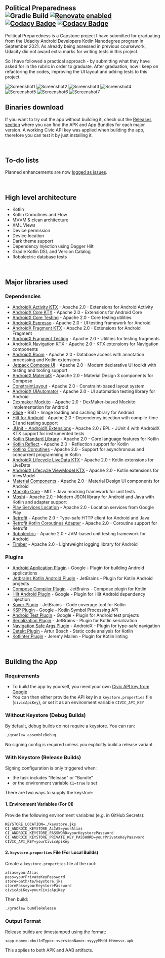 ## Political Preparedness<br />![Gradle Build](https://github.com/ryanw-mobile/nd940-cap-advanced-android-programming-project/actions/workflows/main_build.yml/badge.svg) [![Renovate enabled](https://img.shields.io/badge/renovate-enabled-brightgreen.svg)](https://renovatebot.com/) [![Codacy Badge](https://app.codacy.com/project/badge/Grade/24016f4f5fb146dea9e61d929ec13df6)](https://app.codacy.com/gh/ryanw-mobile/nd940-cap-advanced-android-programming-project/dashboard?utm_source=gh&utm_medium=referral&utm_content=&utm_campaign=Badge_grade) [![Codacy Badge](https://app.codacy.com/project/badge/Coverage/24016f4f5fb146dea9e61d929ec13df6)](https://app.codacy.com/gh/ryanw-mobile/nd940-cap-advanced-android-programming-project/dashboard?utm_source=gh&utm_medium=referral&utm_content=&utm_campaign=Badge_coverage)

Political Preparedness is a Capstone project I have submitted for graduating from the Udacity
Android Developers Kotlin Nanodegree program in September 2021. As already being assessed in
previous coursework, Udacity did not award extra marks for writing tests in this project.

So I have followed a practical approach - by submitting what they have asked for in the rubric in
order to graduate. After graduation, now I keep on refactoring the codes, improving the UI layout
and adding tests to this project.

![Screenshot1](screenshots/screen0.png) ![Screenshot2](screenshots/screen1.png)
![Screenshot3](screenshots/screen2.png) ![Screenshot4](screenshots/screen3.png)
![Screenshot5](screenshots/screen4.png) ![Screenshot6](screenshots/screen5.png)
![Screenshot7](screenshots/screen6.png)


## Binaries download

If you want to try out the app without building it, check out
the [Releases section](https://github.com/ryanw-mobile/nd940-cap-advanced-android-programming-project/releases) where you can find
the APK and App Bundles for each major version. A working Civic API key was applied when building
the app, therefore you can test it by just installing it.

&nbsp;

## To-do lists

Planned enhancements are
now [logged as issues](https://github.com/ryanw-mobile/nd940-cap-advanced-android-programming-project/issues?q=is%3Aopen+is%3Aissue+label%3Arefactor%2Cfeature%2Cfix%2Ctest).

&nbsp;

## High level architecture

* Kotlin
* Kotlin Coroutines and Flow
* MVVM & clean architecture
* XML Views
* Device permission
* Device location
* Dark theme support
* Dependency Injection using Dagger Hilt
* Gradle Kotlin DSL and Version Catalog
* Robolectric database tests

&nbsp;

## Major libraries used

### Dependencies

* [AndroidX Activity KTX](https://developer.android.com/jetpack/androidx/releases/activity) - Apache 2.0 - Extensions for Android Activity
* [AndroidX Core KTX](https://developer.android.com/jetpack/androidx/releases/core) - Apache 2.0 - Extensions for Android Core
* [AndroidX Core Testing](https://developer.android.com/jetpack/androidx/releases/arch-core) - Apache 2.0 - Core testing utilities
* [AndroidX Espresso](https://developer.android.com/training/testing/espresso) - Apache 2.0 - UI testing framework for Android
* [AndroidX Fragment KTX](https://developer.android.com/jetpack/androidx/releases/fragment) - Apache 2.0 - Extensions for Android Fragment
* [AndroidX Fragment Testing](https://developer.android.com/jetpack/androidx/releases/fragment) - Apache 2.0 - Utilities for testing fragments
* [AndroidX Navigation KTX](https://developer.android.com/jetpack/androidx/releases/navigation) - Apache 2.0 - KTX extensions for Navigation components
* [AndroidX Room](https://developer.android.com/jetpack/androidx/releases/room) - Apache 2.0 - Database access with annotation processing and Kotlin extensions
* [Jetpack Compose UI](https://developer.android.com/jetpack/compose) - Apache 2.0 - Modern declarative UI toolkit with testing and tooling support
* [AndroidX Material3](https://developer.android.com/jetpack/androidx/releases/compose-material3) - Apache 2.0 - Material Design 3 components for Compose
* [ConstraintLayout](https://developer.android.com/jetpack/androidx/releases/constraintlayout) - Apache 2.0 - Constraint-based layout system
* [AndroidX UIAutomator](https://developer.android.com/training/testing/other-components/ui-automator) - Apache 2.0 - UI automation testing library for Android
* [Dexmaker Mockito](https://github.com/linkedin/dexmaker) - Apache 2.0 - DexMaker-based Mockito implementation for Android
* [Glide](https://github.com/bumptech/glide) - BSD - Image loading and caching library for Android
* [Hilt for Android](https://dagger.dev/hilt) - Apache 2.0 - Dependency injection with compile-time DI and testing support
* [JUnit + AndroidX Extensions](https://developer.android.com/training/testing/junit-rules) - Apache 2.0 / EPL - JUnit 4 with AndroidX KTX support for instrumented tests
* [Kotlin Standard Library](https://kotlinlang.org/api/latest/jvm/stdlib/) - Apache 2.0 - Core language features for Kotlin
* [Kotlin Reflect](https://kotlinlang.org/docs/reflection.html) - Apache 2.0 - Reflection support for Kotlin
* [Kotlinx Coroutines](https://github.com/Kotlin/kotlinx.coroutines) - Apache 2.0 - Support for asynchronous and concurrent programming in Kotlin
* [AndroidX Lifecycle LiveData KTX](https://developer.android.com/jetpack/androidx/releases/lifecycle) - Apache 2.0 - Kotlin extensions for LiveData
* [AndroidX Lifecycle ViewModel KTX](https://developer.android.com/jetpack/androidx/releases/lifecycle) - Apache 2.0 - Kotlin extensions for ViewModel
* [Material Components](https://material.io/develop/android) - Apache 2.0 - Material Design UI components for Android
* [Mockito Core](https://site.mockito.org/) - MIT - Java mocking framework for unit tests
* [Moshi](https://github.com/square/moshi) - Apache 2.0 - Modern JSON library for Android and Java with Kotlin and adapter support
* [Play Services Location](https://developers.google.com/android/guides/overview) - Apache 2.0 - Location services from Google Play
* [Retrofit](https://square.github.io/retrofit/) - Apache 2.0 - Type-safe HTTP client for Android and Java
* [Retrofit Kotlin Coroutines Adapter](https://github.com/JakeWharton/retrofit2-kotlin-coroutines-adapter) - Apache 2.0 - Coroutine support for Retrofit
* [Robolectric](http://robolectric.org/) - Apache 2.0 - JVM-based unit testing framework for Android
* [Timber](https://github.com/JakeWharton/timber) - Apache 2.0 - Lightweight logging library for Android

### Plugins

* [Android Application Plugin](https://developer.android.com/studio/build/gradle-plugin-3-0-0-migration) - Google - Plugin for building Android applications
* [Jetbrains Kotlin Android Plugin](https://kotlinlang.org/docs/android.html) - JetBrains - Plugin for Kotlin Android projects
* [Compose Compiler Plugin](https://developer.android.com/jetpack/compose/setup) - JetBrains - Compose plugin for Kotlin
* [Hilt Android Plugin](https://dagger.dev/hilt) - Google - Plugin for Hilt Android dependency injection
* [Kover Plugin](https://github.com/Kotlin/kotlinx-kover) - JetBrains - Code coverage tool for Kotlin
* [KSP Plugin](https://github.com/google/ksp) - Google - Kotlin Symbol Processing API
* [Android Test Plugin](https://developer.android.com/studio/build/gradle-plugin-3-0-0-migration) - Google - Plugin for Android test projects
* [Serialization Plugin](https://github.com/Kotlin/kotlinx.serialization) - JetBrains - Plugin for Kotlin serialization
* [Navigation Safe Args Plugin](https://developer.android.com/guide/navigation/navigation-pass-data#Safe-args) - AndroidX - Plugin for type-safe navigation
* [Detekt Plugin](https://github.com/detekt/detekt) - Artur Bosch - Static code analysis for Kotlin
* [Kotlinter Plugin](https://github.com/jeremymailen/kotlinter-gradle) - Jeremy Mailen - Plugin for Kotlin linting

&nbsp;

## Building the App
### Requirements

* To build the app by yourself, you need your own [Civic API key from Google](https://console.developers.google.com/)
* You can then either provide the API key in a `keystore.properties` file (`civicApiKey`), or set it as an environment variable `CIVIC_API_KEY`

### Without Keystore (Debug Builds)

By default, debug builds do not require a keystore. You can run:

```bash
./gradlew assembleDebug
```

No signing config is required unless you explicitly build a release variant.

### With Keystore (Release Builds)

Signing configuration is only triggered when:
- the task includes "Release" or "Bundle"
- or the environment variable `CI=true` is set

There are two ways to supply the keystore:

#### 1. Environment Variables (For CI)

Provide the following environment variables (e.g. in GitHub Secrets):

```
KEYSTORE_LOCATION=./keystore.jks
CI_ANDROID_KEYSTORE_ALIAS=yourAlias
CI_ANDROID_KEYSTORE_PASSWORD=yourKeystorePassword
CI_ANDROID_KEYSTORE_PRIVATE_KEY_PASSWORD=yourPrivateKeyPassword
CIVIC_API_KEY=yourCivicApiKey
```

#### 2. `keystore.properties` File (For Local Builds)

Create a `keystore.properties` file at the root:

```properties
alias=yourAlias
pass=yourPrivateKeyPassword
store=path/to/keystore.jks
storePass=yourKeystorePassword
civicApiKey=yourCivicApiKey
```

Then build:

```bash
./gradlew bundleRelease
```

### Output Format

Release builds are timestamped using the format:

```
<app-name>-<buildType>-<versionName>-<yyyyMMdd-HHmmss>.apk
```

This applies to both APK and AAB artifacts.
